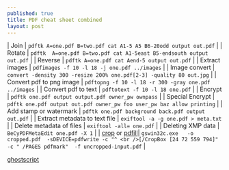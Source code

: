 ```yaml
---
published: true
title: PDF cheat sheet combined
layout: post
---
```

| Join | `pdftk A=one.pdf B=two.pdf cat A1-5 A5 B6-20odd output out.pdf` |
| Rotate | `pdftk  A=one.pdf B=two.pdf cat A1-5east B5-endsouth output out.pdf` |
| Reverse | `pdftk A=one.pdf cat Aend-5 output out.pdf` |
| Extract images | `pdfimages -f 10 -l 18 -j one.pdf ../images` | 
| Image convert | `convert -density 300 -resize 200% one.pdf[2-3] -quality 80 out.jpg` |
| Convert pdf to png image | `pdftopng -f 10 -l 18 -r 300 -gray one.pdf ../images` |
| Convert pdf to text | `pdftotext -f 10 -l 18 one.pdf` |
| Encrypt | `pdftk one.pdf output output.pdf owner_pw ownpass` |
| Special Encrypt | `pdftk one.pdf output out.pdf owner_pw foo user_pw baz allow printing` |
| Add stamp or watermark | `pdftk one.pdf background back.pdf output out.pdf` |
| Extract metadata to text file | `exiftool -a -g one.pdf > meta.txt` |
| Delete metadata of files | `exiftool -all= one.pdf` |
| Deleting XMP data | `BeCyPDFMetaEdit one.pdf -X 1` |
| [crop](http://stackoverflow.com/questions/6183479/cropping-a-pdf-using-ghostscript-9-01,) or [pdfill](http://www.pdfill.com/pdf_tools_free.html)| `gswin32c.exe   -o cropped.pdf  -sDEVICE=pdfwrite -c "^ <br />[/CropBox [24 72 559 794]" -c " /PAGES pdfmark"  -f uncropped-input.pdf` | 


[ghostscript](http://www.peteryu.ca/tutorials/publishing/pdf_manipulation_tips)
